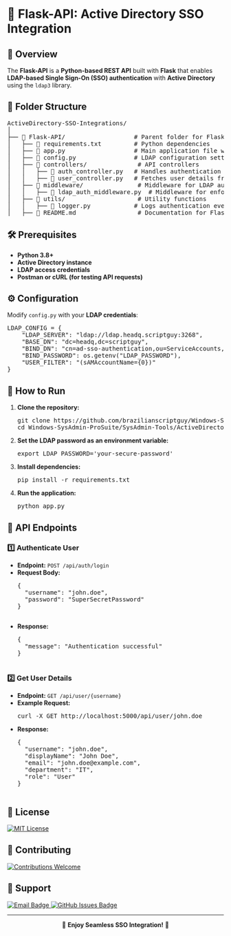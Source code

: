 <h1>🔹 Flask-API: Active Directory SSO Integration</h1>

<h2>📌 Overview</h2>
<p>
  The <strong>Flask-API</strong> is a <strong>Python-based REST API</strong> built with 
  <strong>Flask</strong> that enables <strong>LDAP-based Single Sign-On (SSO) authentication</strong> 
  with <strong>Active Directory</strong> using the <code>ldap3</code> library.
</p>

<h2>📁 Folder Structure</h2>
<pre>
ActiveDirectory-SSO-Integrations/
│
├── 📂 Flask-API/                   # Parent folder for Flask API integration
│   ├── 📜 requirements.txt         # Python dependencies
│   ├── 📝 app.py                   # Main application file with LDAP authentication logic
│   ├── 📜 config.py                # LDAP configuration settings
│   ├── 📂 controllers/              # API controllers
│   │   ├── 📜 auth_controller.py   # Handles authentication requests
│   │   ├── 📜 user_controller.py   # Fetches user details from Active Directory
│   ├── 📂 middleware/               # Middleware for LDAP authentication
│   │   ├── 📜 ldap_auth_middleware.py  # Middleware for enforcing authentication
│   ├── 📂 utils/                    # Utility functions
│   │   ├── 📜 logger.py            # Logs authentication events
│   ├── 📖 README.md                 # Documentation for Flask-API
</pre>

<h2>🛠️ Prerequisites</h2>
<ul>
  <li><strong>Python 3.8+</strong></li>
  <li><strong>Active Directory instance</strong></li>
  <li><strong>LDAP access credentials</strong></li>
  <li><strong>Postman or cURL (for testing API requests)</strong></li>
</ul>

<h2>⚙️ Configuration</h2>
<p>Modify <code>config.py</code> with your <strong>LDAP credentials</strong>:</p>

<pre>
LDAP_CONFIG = {
    "LDAP_SERVER": "ldap://ldap.headq.scriptguy:3268",
    "BASE_DN": "dc=headq,dc=scriptguy",
    "BIND_DN": "cn=ad-sso-authentication,ou=ServiceAccounts,dc=headq,dc=scriptguy",
    "BIND_PASSWORD": os.getenv("LDAP_PASSWORD"),
    "USER_FILTER": "(sAMAccountName={0})"
}
</pre>

<h2>🚀 How to Run</h2>
<ol>
  <li><strong>Clone the repository:</strong>
    <pre>git clone https://github.com/brazilianscriptguy/Windows-SysAdmin-ProSuite.git
cd Windows-SysAdmin-ProSuite/SysAdmin-Tools/ActiveDirectory-SSO-Integrations/Flask-API</pre>
  </li>
  <li><strong>Set the LDAP password as an environment variable:</strong>
    <pre>export LDAP_PASSWORD='your-secure-password'</pre>
  </li>
  <li><strong>Install dependencies:</strong>
    <pre>pip install -r requirements.txt</pre>
  </li>
  <li><strong>Run the application:</strong>
    <pre>python app.py</pre>
  </li>
</ol>

<h2>🔄 API Endpoints</h2>

<h3>1️⃣ Authenticate User</h3>
<ul>
  <li><strong>Endpoint:</strong> <code>POST /api/auth/login</code></li>
  <li><strong>Request Body:</strong>
    <pre>
{
  "username": "john.doe",
  "password": "SuperSecretPassword"
}
    </pre>
  </li>
  <li><strong>Response:</strong>
    <pre>
{
  "message": "Authentication successful"
}
    </pre>
  </li>
</ul>

<h3>2️⃣ Get User Details</h3>
<ul>
  <li><strong>Endpoint:</strong> <code>GET /api/user/{username}</code></li>
  <li><strong>Example Request:</strong>
    <pre>curl -X GET http://localhost:5000/api/user/john.doe</pre>
  </li>
  <li><strong>Response:</strong>
    <pre>
{
  "username": "john.doe",
  "displayName": "John Doe",
  "email": "john.doe@example.com",
  "department": "IT",
  "role": "User"
}
    </pre>
  </li>
</ul>

<h2>📜 License</h2>
<p>
  <a href="LICENSE" target="_blank">
    <img src="https://img.shields.io/badge/License-MIT-blue.svg?style=for-the-badge" alt="MIT License">
  </a>
</p>

<h2>🤝 Contributing</h2>
<p>
  <a href="../CONTRIBUTING.md" target="_blank">
    <img src="https://img.shields.io/badge/Contributions-Welcome-brightgreen?style=for-the-badge" alt="Contributions Welcome">
  </a>
</p>

<h2>📩 Support</h2>
<p>
  <a href="mailto:luizhamilton.lhr@gmail.com" target="_blank">
    <img src="https://img.shields.io/badge/Email-luizhamilton.lhr@gmail.com-D14836?style=for-the-badge&logo=gmail" alt="Email Badge">
  </a>
  <a href="https://github.com/brazilianscriptguy/ActiveDirectory-SSO-Integrations/issues" target="_blank">
    <img src="https://img.shields.io/badge/GitHub%20Issues-Report%20Here-blue?style=for-the-badge&logo=github" alt="GitHub Issues Badge">
  </a>
</p>

<hr>

<p align="center">🚀 <strong>Enjoy Seamless SSO Integration!</strong> 🎯</p>
